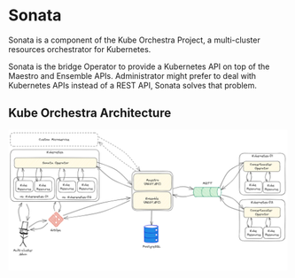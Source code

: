 # Sonata

Sonata is a component of the Kube Orchestra Project, a multi-cluster resources orchestrator for Kubernetes.

Sonata is the bridge Operator to provide a Kubernetes API on top of the Maestro and Ensemble APIs. Administrator might prefer to deal with Kubernetes APIs instead of a REST API, Sonata solves that problem.

## Kube Orchestra Architecture

![Kube Orchestra Arch](./arch.png)
